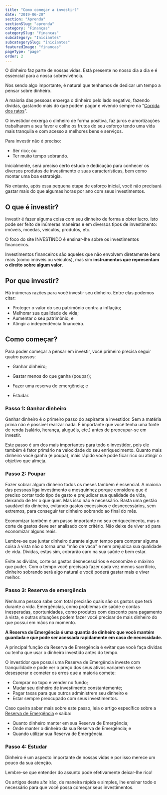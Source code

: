 ```yaml
---
title: "Como começar a investir?"
date: "2019-06-20"
section: "Aprenda"
sectionSlug: "aprenda"
category: "Finanças"
categorySlug: "financas"
subcategory: "Iniciantes"
subcategorySlug: "iniciantes"
featuredImage: "financas"
pageType: "page"
order: 2
---
```


O dinheiro faz parte de nossas vidas. Está presente no nosso dia a dia e é essencial para a nossa sobrevivência.

Nos sendo algo importante, é natural que tenhamos de dedicar um tempo a pensar sobre dinheiro.

A maioria das pessoas enxerga o dinheiro pelo lado negativo, fazendo dívidas, gastando mais do que podem pagar e vivendo sempre na "[Corrida dos ratos](https://pt.wikipedia.org/wiki/Corrida_dos_ratos)".

O investidor enxerga o dinheiro de forma positiva, faz juros e amortizações trabalharem a seu favor e colhe os frutos do seu esforço tendo uma vida mais tranquila e com acesso a melhores bens e serviços.

Para investir não é preciso:

- Ser rico; ou
- Ter muito tempo sobrando.

Inicialmente, será preciso certo estudo e dedicação para conhecer os diversos produtos de investimento e suas características, bem como montar uma boa estratégia.

No entanto, após essa pequena etapa de esforço inicial, você não precisará gastar mais do que algumas horas por ano com seus investimentos.


## O que é investir?

Investir é fazer alguma coisa com seu dinheiro de forma a obter lucro. Isto pode ser feito de inúmeras maneiras e em diversos tipos de investimento: imóveis, moedas, veículos, produtos, etc.

O foco do site INVESTINDO é ensinar-lhe sobre os investimentos financeiros.

Investimentos financeiros são aqueles que não envolvem diretamente bens reais (como imóveis ou veículos), mas sim **instrumentos que representam o direito sobre algum valor**.

## Por que investir?

Há inúmeras razões para você investir seu dinheiro. Entre elas podemos citar:

- Proteger o valor do seu patrimônio contra a inflação;
- Melhorar sua qualidade de vida;
- Aumentar o seu patrimônio; e
- Atingir a independência financeira.

## Como começar?

Para poder começar a pensar em investir, você primeiro precisa seguir quatro passos:

- Ganhar dinheiro;

- Gastar menos do que ganha (poupar);

- Fazer uma reserva de emergência; e

- Estudar.

### Passo 1: Ganhar dinheiro

Ganhar dinheiro é o primeiro passo do aspirante a investidor. Sem a matéria prima não é possível realizar nada. É importante que você tenha uma fonte de renda (salário, herança, aluguéis, etc.) antes de preocupar-se em investir.

Este passo é um dos mais importantes para todo o investidor, pois ele também é fator primário na velocidade do seu enriquecimento. Quanto mais dinheiro você ganha (e poupa), mais rápido você pode ficar rico ou atingir o objetivo que almeja.

### Passo 2: Poupar

Fazer sobrar algum dinheiro todos os meses também é essencial. A maioria das pessoas liga investimento a mesquinhez porque considera que é preciso cortar todo tipo de gasto e prejudicar sua qualidade de vida, deixando de ter o que quer. Mas isso não é necessário. Basta uma gestão saudável do dinheiro, evitando gastos excessivos e desnecessários, sem extremos, para conseguir ter dinheiro sobrando ao final do mês.

Economizar também é um passo importante no seu enriquecimento, mas o corte de gastos deve ser analisado com critério. Não deixe de viver só para economizar alguns reais. 

Lembre-se que juntar dinheiro durante algum tempo para comprar alguma coisa à vista não o torna uma "mão de vaca" e nem prejudica sua qualidade de vida. Dívidas, estas sim, cobrarão caro na sua saúde e bem estar.

Evite as dívidas, corte os gastos desnecessários e economize o máximo que puder. Com o tempo você precisará fazer cada vez menos sacrifício, dinheiro sobrando será algo natural e você poderá gastar mais e viver melhor.

### Passo 3: Reserva de emergência

Nenhuma pessoa sabe com total precisão quais são os gastos que terá durante a vida. Emergências, como problemas de saúde e contas inesperadas, oportunidades, como produtos com desconto para pagamento à vista, e outras situações podem fazer você precisar de mais dinheiro do que possui em mãos no momento.

**A Reserva de Emergência é uma quantia de dinheiro que você mantém guardada e que pode ser acessada rapidamente em caso de necessidade.**

A principal função da Reserva de Emergência é evitar que você faça dívidas ou tenha que usar o dinheiro investido antes do tempo.

O investidor que possui uma Reserva de Emergência investe com tranquilidade e pode ver o preço dos seus ativos variarem sem se desesperar e cometer os erros que a maioria comete:

- Comprar no topo e vender no fundo;
- Mudar seu dinheiro de investimento constantemente;
- Pagar taxas para que outros administrem seu dinheiro e
- Estar sempre preocupado com seus investimentos.

Caso queira saber mais sobre este passo, leia o artigo específico sobre a [Reserva de Emergência](/aprenda/financas/iniciantes/reserva-de-emergencia) e saiba:

- Quanto dinheiro manter em sua Reserva de Emergência;
- Onde manter o dinheiro da sua Reserva de Emergência; e
- Quando utilizar sua Reserva de Emergência.

### Passo 4: Estudar

Dinheiro é um aspecto importante de nossas vidas e por isso merece um pouco da sua atenção. 

Lembre-se que entender do assunto pode efetivamente deixar-lhe rico!

Os artigos deste *site* irão, de maneira rápida e simples, lhe ensinar todo o necessário para que você possa começar seus investimentos.